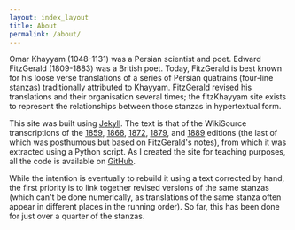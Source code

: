 ```yaml
---
layout: index_layout
title: About
permalink: /about/
---
```


Omar Khayyam (1048-1131) was a Persian scientist and poet. Edward FitzGerald (1809-1883) was a British poet. Today, FitzGerald is best known for his loose verse translations of a series of Persian quatrains (four-line stanzas) traditionally attributed to Khayyam. FitzGerald revised his translations and their organisation several times; the fitzKhayyam site exists to represent the relationships between those stanzas in hypertextual form.

This site was built using [Jekyll](https://github.com/jekyll). The text is that of the WikiSource transcriptions of the [1859](https://en.wikisource.org/wiki/The_Rubaiyat_of_Omar_Khayyam_(tr._Fitzgerald,_1st_edition)/The_Rubaiyat_of_Omar_Khayyam), [1868](https://en.wikisource.org/wiki/The_Rubaiyat_of_Omar_Khayyam_(tr._Fitzgerald,_2nd_edition)), [1872](https://en.wikisource.org/wiki/The_Rubaiyat_of_Omar_Khayyam_(tr._Fitzgerald,_3rd_edition)), [1879](https://en.wikisource.org/wiki/The_Rubaiyat_of_Omar_Khayyam_(tr._Fitzgerald,_4th_edition)), and  [1889](https://en.wikisource.org/wiki/The_Rubaiyat_of_Omar_Khayyam_(tr._Fitzgerald,_5th_edition)) editions (the last of which was posthumous but based on FitzGerald's notes), from which it was extracted using a Python script. As I created the site for teaching purposes, all the code is available on [GitHub](https://github.com/daniel-allington/fitzKhayyam). 

While the intention is eventually to rebuild it using a text corrected by hand, the first priority is to link together revised versions of the same stanzas (which can't be done numerically, as translations of the same stanza often appear in different places in the running order). So far, this has been done for just over a quarter of the stanzas.
